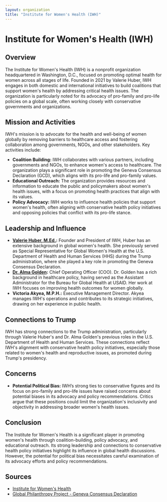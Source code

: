 ```yaml
---
layout: organization
title: "Institute for Women's Health (IWH)"
---
```


# Institute for Women's Health (IWH)

## Overview
The Institute for Women's Health (IWH) is a nonprofit organization headquartered in Washington, D.C., focused on promoting optimal health for women across all stages of life. Founded in 2021 by Valerie Huber, IWH engages in both domestic and international initiatives to build coalitions that support women's health by addressing critical health issues. The organization is particularly noted for its advocacy of pro-family and pro-life policies on a global scale, often working closely with conservative governments and organizations.

## Mission and Activities
IWH's mission is to advocate for the health and well-being of women globally by removing barriers to healthcare access and fostering collaboration among governments, NGOs, and other stakeholders. Key activities include:
- **Coalition Building:** IWH collaborates with various partners, including governments and NGOs, to enhance women's access to healthcare. The organization plays a significant role in promoting the Geneva Consensus Declaration (GCD), which aligns with its pro-life and pro-family values.
- **Educational Outreach:** The organization provides resources and information to educate the public and policymakers about women's health issues, with a focus on promoting health practices that align with its values.
- **Policy Advocacy:** IWH works to influence health policies that support women's health, often aligning with conservative health policy initiatives and opposing policies that conflict with its pro-life stance.

## Leadership and Influence
- **[Valerie Huber, M.Ed.](/contributors/valerie-huber.html):** Founder and President of IWH, Huber has an extensive background in global women's health. She previously served as Special Representative for Global Women's Health at the U.S. Department of Health and Human Services (HHS) during the Trump administration, where she played a key role in promoting the Geneva Consensus Declaration.
- **[Dr. Alma Golden](/contributors/alma-golden.html):** Chief Operating Officer (COO). Dr. Golden has a rich background in healthcare policy, having served as the Assistant Administrator for the Bureau for Global Health at USAID. Her work at IWH focuses on improving health outcomes for women globally.
- **Victoria Akyea, M.P.H.:** Executive Management Director. Akyea manages IWH's operations and contributes to its strategic initiatives, drawing on her experience in public health.

## Connections to Trump
IWH has strong connections to the Trump administration, particularly through Valerie Huber's and Dr. Alma Golden's previous roles in the U.S. Department of Health and Human Services. These connections reflect IWH's alignment with conservative health policy initiatives, especially those related to women's health and reproductive issues, as promoted during Trump's presidency.

## Concerns
- **Potential Political Bias:** IWH’s strong ties to conservative figures and its focus on pro-family and pro-life issues have raised concerns about potential biases in its advocacy and policy recommendations. Critics argue that these positions could limit the organization's inclusivity and objectivity in addressing broader women's health issues.

## Conclusion
The Institute for Women's Health is a significant player in promoting women's health through coalition-building, policy advocacy, and educational outreach. Its strong leadership and connections to conservative health policy initiatives highlight its influence in global health discussions. However, the potential for political bias necessitates careful examination of its advocacy efforts and policy recommendations.

## Sources
- [Institute for Women's Health](https://www.theiwh.org)
- [Global Philanthropy Project - Geneva Consensus Declaration](https://globalphilanthropyproject.org/2024/02/29/protego-operationalizing-the-geneva-consensus-declaration/)


